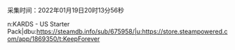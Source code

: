 采集时间：2022年01月19日20时13分56秒

n:KARDS - US Starter Pack|dbu:https://steamdb.info/sub/675958/|u:https://store.steampowered.com/app/1869350/t:KeepForever
